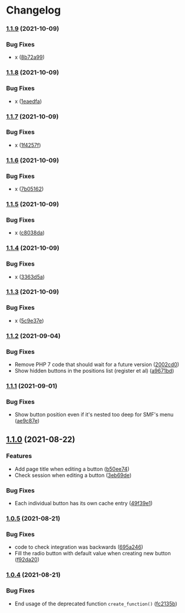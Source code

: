 # Changelog

### [1.1.9](https://www.github.com/livemods/smf-ultimate-menu/compare/v1.1.8...v1.1.9) (2021-10-09)


### Bug Fixes

* x ([8b72a99](https://www.github.com/livemods/smf-ultimate-menu/commit/8b72a992ad74ca539f57be1506d417110960fd4d))

### [1.1.8](https://www.github.com/livemods/smf-ultimate-menu/compare/v1.1.7...v1.1.8) (2021-10-09)


### Bug Fixes

* x ([1eaedfa](https://www.github.com/livemods/smf-ultimate-menu/commit/1eaedfaddb0b3426a4c23ff6c76bfe615424b4aa))

### [1.1.7](https://www.github.com/livemods/smf-ultimate-menu/compare/v1.1.6...v1.1.7) (2021-10-09)


### Bug Fixes

* x ([1f4257f](https://www.github.com/livemods/smf-ultimate-menu/commit/1f4257fe1473edbadd27c1751bb0643314815001))

### [1.1.6](https://www.github.com/livemods/smf-ultimate-menu/compare/v1.1.5...v1.1.6) (2021-10-09)


### Bug Fixes

* x ([7b05162](https://www.github.com/livemods/smf-ultimate-menu/commit/7b051628c7dc311ceb96c19ee8d19dc1e8a4f0fb))

### [1.1.5](https://www.github.com/livemods/smf-ultimate-menu/compare/v1.1.4...v1.1.5) (2021-10-09)


### Bug Fixes

* x ([c8038da](https://www.github.com/livemods/smf-ultimate-menu/commit/c8038da5916d9758d8f8aed484101a13c5a65c11))

### [1.1.4](https://www.github.com/livemods/smf-ultimate-menu/compare/v1.1.3...v1.1.4) (2021-10-09)


### Bug Fixes

* x ([3363d5a](https://www.github.com/livemods/smf-ultimate-menu/commit/3363d5aafb514a364b1929ad8234b0f315039b30))

### [1.1.3](https://www.github.com/livemods/smf-ultimate-menu/compare/v1.1.2...v1.1.3) (2021-10-09)


### Bug Fixes

* x ([5c9e37e](https://www.github.com/livemods/smf-ultimate-menu/commit/5c9e37ee8daa4dbd469f685e9baa79fcee24f6fb))

### [1.1.2](https://www.github.com/live627/smf-ultimate-menu/compare/v1.1.1...v1.1.2) (2021-09-04)


### Bug Fixes

* Remove PHP 7 code that should wait for a future version ([2002cd0](https://www.github.com/live627/smf-ultimate-menu/commit/2002cd0eeb70992c197be7425dc5009aaa4a9c82))
* Show hidden buttons in the positions list (register et al) ([a9671bd](https://www.github.com/live627/smf-ultimate-menu/commit/a9671bdd32749a68d6817ea89fda43e7f040ced5))

### [1.1.1](https://www.github.com/live627/smf-ultimate-menu/compare/v1.1.0...v1.1.1) (2021-09-01)


### Bug Fixes

* Show button position even if it's nested too deep for SMF's menu ([ae9c87e](https://www.github.com/live627/smf-ultimate-menu/commit/ae9c87e95ebd3cad6eb4d87813070e97d436d410))

## [1.1.0](https://www.github.com/live627/smf-ultimate-menu/compare/v1.0.5...v1.1.0) (2021-08-22)


### Features

* Add page title when editing a button ([b50ee74](https://www.github.com/live627/smf-ultimate-menu/commit/b50ee747e1c440ff88126641f80dd2e94c558a9a))
* Check session when editing a button ([3eb69de](https://www.github.com/live627/smf-ultimate-menu/commit/3eb69debe07829242d9ef6bc6b23c423b31c6970))


### Bug Fixes

* Each individual button has its own cache entry ([49f39e1](https://www.github.com/live627/smf-ultimate-menu/commit/49f39e195db30e3ab573b8a1bed412d0c14ab68c))

### [1.0.5](https://www.github.com/live627/smf-ultimate-menu/compare/v1.0.4...v1.0.5) (2021-08-21)


### Bug Fixes

* code to check integration was backwards ([695a246](https://www.github.com/live627/smf-ultimate-menu/commit/695a24605d8de56436ac9596149cf4e558c1db3c))
* Fill the radio button with default value when creating new button ([f92da20](https://www.github.com/live627/smf-ultimate-menu/commit/f92da20518583d762fcd3070fcc5ebb959758462))

### [1.0.4](https://www.github.com/live627/smf-ultimate-menu/compare/v1.0.3...v1.0.4) (2021-08-21)


### Bug Fixes

* End usage of the deprecated function `create_function()` ([fc2135b](https://www.github.com/live627/smf-ultimate-menu/commit/fc2135be33688b96d42c3a540066bd4d87a0c9c0))
